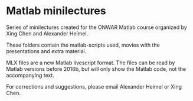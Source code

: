 # Matlab minilectures #

Series of minilectures created for the ONWAR Matlab course 
organized by Xing Chen and Alexander Heimel.

These folders contain the matlab-scripts used, movies with the
presentations and extra material.

MLX files are a new Matlab livescript format. The files can
be read by Matlab versions before 2016b, but will only show
the Matlab code, not the accompanying text.

For corrections and suggestions, please email Alexander Heimel 
or Xing Chen.
